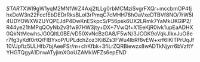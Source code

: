 $START$XWI9gW1yqM2MNfWrZ4Axj2tLLg0rbMCMziSvgrFXQr+mccbmOP4fjhxDoW3n22FccfEbDEDrRksBLoI3rPmqC7cMHH78hOaVxeDTBVf8NO/7rW5I4UDYOWXWZUYQPEJdP4DwKnESkpcS/P56psk6UX2LRmk7YaMkUKGlP2/R44ye21hMPqQOyNb2v3fw97HW3jty+DX+7VwQf+X1EeKjR0ivk1upEaADHX0QkNtMewhsJG0QltL0BE/vD50XvNcBzGA8/F5wN/3JCGK9oVqkJIkxJuO8er7fg3yKdf0rtQ/FlBYxoP/UPLdchZoz3Ki8Zs3FWu4lbRf8vEW+xrf6IKlTPrUqJf10VJpfiz5ULHfb7bjAeeFSr/m+chKfbk+3fiLrZQRBiewzx8wADTkNjyrr6bVzftYYHGTQgyA1DnwATyjimXGoUZAMkWFZs6ep$END$
